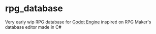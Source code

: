# rpg_database

Very early wip RPG database for [Godot Engine]("https://godotengine.org") inspired on RPG Maker's database editor made in C#
